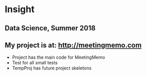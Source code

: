 # Insight

## Data Science, Summer 2018
## My project is at: http://meetingmemo.com

* Project has the main code for MeetingMemo
* Test for all small tests
* TempProj has future project skeletons